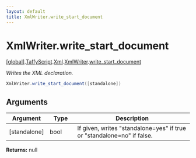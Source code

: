 ```yaml
---
layout: default
title: XmlWriter.write_start_document
---
```


# XmlWriter.write_start_document

[\[global\]]({{site.baseurl}}/docs/).[TaffyScript]({{site.baseurl}}/docs/TaffyScript/).[Xml]({{site.baseurl}}/docs/TaffyScript/Xml/).[XmlWriter]({{site.baseurl}}/docs/TaffyScript/Xml/XmlWriter/).[write_start_document]({{site.baseurl}}/docs/TaffyScript/Xml/XmlWriter/write_start_document/)

_Writes the XML declaration._

```cs
XmlWriter.write_start_document([standalone])
```

## Arguments

<table>
  <col width="15%">
  <col width="15%">
  <thead>
    <tr>
      <th>Argument</th>
      <th>Type</th>
      <th>Description</th>
    </tr>
  </thead>
  <tbody>
    <tr>
      <td>[standalone]</td>
      <td>bool</td>
      <td>If given, writes "standalone=yes" if true or "standalone=no" if false.</td>
    </tr>
  </tbody>
</table>

**Returns:** null
